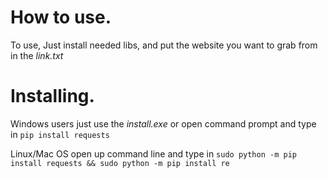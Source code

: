 # How to use.

To use, Just install needed libs, and put the website you want to grab from in the *link.txt*

# Installing.

Windows users just use the *install.exe* or open command prompt and type in `pip install requests` 

Linux/Mac OS open up command line and type in `sudo python -m pip install requests && sudo python -m pip install re`

